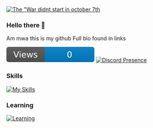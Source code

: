 [![The "War didnt start in october 7th](https://raw.githubusercontent.com/Safouene1/support-palestine-banner/master/banner-support.svg)]([[[https://github.com/Safouene1/support-palestine-banner](https://arab.org/click-to-help/palestine/)](https://arab.org/click-to-help/palestine/)](https://arab.org/click-to-help/palestine/))
### Hello there 👋
Am mwa this is my github 
Full bio found in links


[![Image of Profile-views](https://github.com/Totallynotmwa/Profile-views/blob/master/svg/766914683/badge.svg)](https://github.com/Totallynotmwa/Profile-views/blob/master/readme/766914683/week.md)
[![Discord Presence](https://lanyard.cnrad.dev/api/834293703333642240)](https://discord.com/users/834293703333642240)
### Skills
[![My Skills](https://skillicons.dev/icons?i=html,css)](https://skillicons.dev)
### Learning
[![Learning](https://skillicons.dev/icons?i=js)](https://skillicons.dev)

